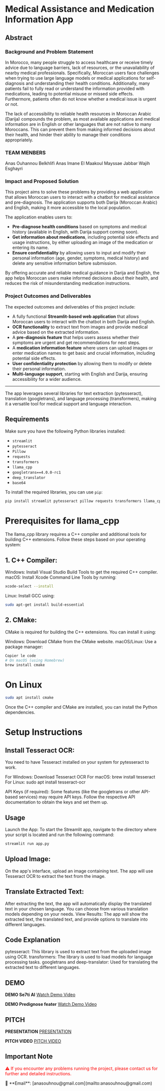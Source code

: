 # Medical Assistance and Medication Information App

## Abstract

### Background and Problem Statement

In Morocco, many people struggle to access healthcare or receive timely advice due to language barriers, lack of resources, or the unavailability of nearby medical professionals. Specifically, Moroccan users face challenges when trying to use large language models or medical applications for self-diagnosis and understanding their health conditions. Additionally, many patients fail to fully read or understand the information provided with medications, leading to potential misuse or missed side effects. Furthermore, patients often do not know whether a medical issue is urgent or not.

The lack of accessibility to reliable health resources in Moroccan Arabic (Darija) compounds the problem, as most available applications and medical information are in English or other languages that are not native to many Moroccans. This can prevent them from making informed decisions about their health, and hinder their ability to manage their conditions appropriately.

### TEAM MENBERS

Anas Ouhannou
Belkhlifi Anas
Imane El Maakoul
Mayssae Jabbar
Wajih Esghayri

### Impact and Proposed Solution

This project aims to solve these problems by providing a web application that allows Moroccan users to interact with a chatbot for medical assistance and pre-diagnosis. The application supports both Darija (Moroccan Arabic) and English, making it more accessible to the local population.

The application enables users to:
- **Pre-diagnose health conditions** based on symptoms and medical history (available in English, with Darija support coming soon).
- **Get information about medications**, including potential side effects and usage instructions, by either uploading an image of the medication or entering its name.
- **Ensure confidentiality** by allowing users to input and modify their personal information (age, gender, symptoms, medical history) and delete any sensitive information before submission.

By offering accurate and reliable medical guidance in Darija and English, the app helps Moroccan users make informed decisions about their health, and reduces the risk of misunderstanding medication instructions.

### Project Outcomes and Deliverables

The expected outcomes and deliverables of this project include:

- A fully functional **Streamlit-based web application** that allows Moroccan users to interact with the chatbot in both Darija and English.
- **OCR functionality** to extract text from images and provide medical advice based on the extracted information.
- A **pre-diagnosis feature** that helps users assess whether their symptoms are urgent and get recommendations for next steps.
- A **medication information feature** where users can upload images or enter medication names to get basic and crucial information, including potential side effects.
- **User confidentiality protection** by allowing them to modify or delete their personal information.
- **Multi-language support**, starting with English and Darija, ensuring accessibility for a wider audience.

---

The app leverages several libraries for text extraction (pytesseract), translation (googletrans), and language processing (transformers), making it a versatile tool for medical support and language interaction.


## Requirements

Make sure you have the following Python libraries installed:

- `streamlit`
- `pytesseract`
- `Pillow`
- `requests`
- `transformers`
- `llama_cpp`
- `googletrans==4.0.0-rc1`
- `deep_translator`
- `base64`

To install the required libraries, you can use `pip`:

```bash
pip install streamlit pytesseract pillow requests transformers llama_cpp googletrans==4.0.0-rc1 deep-translator
```

# Prerequisites for llama_cpp
The llama_cpp library requires a C++ compiler and additional tools for building C++ extensions. Follow these steps based on your operating system:

## 1. C++ Compiler:
Windows: Install Visual Studio Build Tools to get the required C++ compiler.
macOS: Install Xcode Command Line Tools by running:
```bash
xcode-select --install
```
Linux: Install GCC using:
```bash
sudo apt-get install build-essential
```
## 2. CMake:
CMake is required for building the C++ extensions. You can install it using:

Windows: Download CMake from the CMake website.
macOS/Linux: Use a package manager:
```bash
Copier le code
# On macOS (using Homebrew)
brew install cmake
```

# On Linux
```bash
sudo apt install cmake
```
Once the C++ compiler and CMake are installed, you can install the Python dependencies.

# Setup Instructions
## Install Tesseract OCR:
You need to have Tesseract installed on your system for pytesseract to work.

For Windows: Download Tesseract OCR
For macOS: brew install tesseract
For Linux: sudo apt install tesseract-ocr

API Keys (if required):
Some features (like the googletrans or other API-based services) may require API keys. Follow the respective API documentation to obtain the keys and set them up.

## Usage
Launch the App: To start the Streamlit app, navigate to the directory where your script is located and run the following command:

```bash
streamlit run app.py
```
## Upload Image:

On the app's interface, upload an image containing text.
The app will use Tesseract OCR to extract the text from the image.

## Translate Extracted Text:

After extracting the text, the app will automatically display the translated text in your chosen language.
You can choose from various translation models depending on your needs.
View Results: The app will show the extracted text, the translated text, and provide options to translate into different languages.

## Code Explanation

pytesseract: This library is used to extract text from the uploaded image using OCR.
transformers: The library is used to load models for language processing tasks.
googletrans and deep-translator: Used for translating the extracted text to different languages.

## DEMO

**DEMO Se7ti AI**
[Watch Demo Video](./2024-InnovAI-Hackathon/DHEALR/DEMO/demo-Se7ti.mp4)

**DEMO Predignose feater**
[Watch Demo Video](./2024-InnovAI-Hackathon/DHEALR/DEMO/demo-predignose.mp4)

## PITCH 

**PRESENTATION**
[PRESENTATION](./2024-InnovAI-Hackathon/DHEALR/PITCH/Pitch.pdf)


**PITCH VIDEO**
[PITCH VIDEO](./2024-InnovAI-Hackathon/DHEALR/PITCH/Pitch-Video.mp4)


## Important Note

<p style="color:red;">
⚠️ If you encounter any problems running the project, please contact us for further and detailed instructions.

</p>
📧 **Email**: [anasouhnou@gmail.com](mailto:anasouhnou@gmail.com)